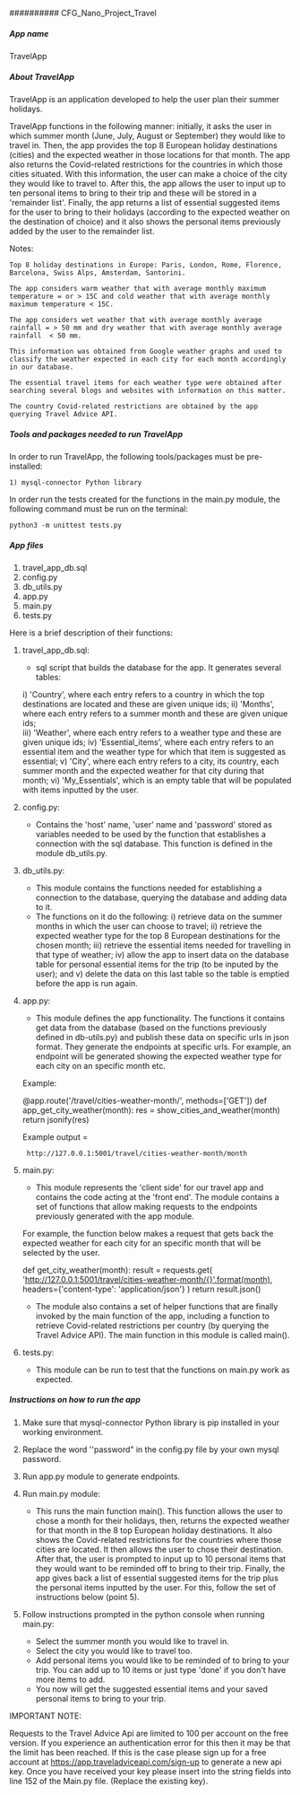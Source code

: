########## CFG_Nano_Project_Travel

##### App name

TravelApp

##### About TravelApp

TravelApp is an application developed to help the user plan their summer holidays.

TravelApp functions in the following manner: initially, it asks the user in which summer month (June, July, August or September) they would like to travel in. Then, the app provides the top 8 European holiday destinations (cities) and the expected weather in those locations for that month. The app also returns the Covid-related restrictions for the countries in which those cities situated. With this information, the user can make a choice of the city they would like to travel to. After this, the app allows the user to input up to ten personal items to bring to their trip and these will be stored in a 'remainder list'. Finally, the app returns a list of essential suggested items for the user to bring to their holidays (according to the expected weather on the destination of choice) and it also shows the personal items previously added by the user to the remainder list.

Notes:

	Top 8 holiday destinations in Europe: Paris, London, Rome, Florence, Barcelona, Swiss Alps, Amsterdam, Santorini.
	
	The app considers warm weather that with average monthly maximum temperature = or > 15C and cold weather that with average monthly maximum temperature < 15C.
	
	The app considers wet weather that with average monthly average rainfall = > 50 mm and dry weather that with average monthly average rainfall  < 50 mm.
	
	This information was obtained from Google weather graphs and used to classify the weather expected in each city for each month accordingly in our database.
	
	The essential travel items for each weather type were obtained after searching several blogs and websites with information on this matter.
	
	The country Covid-related restrictions are obtained by the app querying Travel Advice API.


##### Tools and packages needed to run TravelApp

In order to run TravelApp, the following tools/packages must be pre-installed:

	1) mysql-connector Python library

In order run the tests created for the functions in the main.py module, the following command must be run on the terminal:

	python3 -m unittest tests.py


##### App files

1) travel_app_db.sql
2) config.py
3) db_utils.py
4) app.py
5) main.py
6) tests.py

Here is a brief description of their functions:


1) travel_app_db.sql:

	- sql script that builds the database for the app. It generates several tables: 
	
	i) 'Country', where each entry refers to a country in which the top destinations are located and these are given unique ids;
	ii) 'Months', where each entry refers to a summer month and these are given unique ids; 	
	iii) 'Weather', where each entry refers to a weather type and these are given unique ids; 
	iv) 'Essential_items', where each entry refers to an essential item and the weather type for which that item is suggested as essential;
	v) 'City', where each entry refers to a city, its country, each summer month and the expected weather for that city during that month;
	vi) 'My_Essentials', which is an empty table that will be populated with items inputted by the user.

2) config.py:

	- Contains the 'host' name, 'user' name and 'password' stored as variables needed to be used by the function that establishes a connection with the sql database. This function is defined in the module db_utils.py.

3) db_utils.py:

	- This module contains the functions needed for establishing a connection to the database, querying the database and adding data to it. 
	- The functions on it do the following: i) retrieve data on the summer months in which the user can choose to travel; ii) retrieve the expected weather type for the top 8 European destinations for the chosen month;  iii) retrieve the essential items needed for travelling in that type of weather; iv) allow the app to insert data on the database table for personal essential items for the trip (to be inputed by the user); and v) delete the data on this last table so the table is emptied before the app is run again. 

4) app.py:

	- This module defines the app functionality. The functions it contains get data from the database (based on the functions previously defined in db-utils.py) and publish these data on specific urls in json format. They generate the endpoints at specific urls. For example, an endpoint will be generated showing the expected weather type for each city on an specific month etc. 
	
	Example:
	
	@app.route('/travel/cities-weather-month/<month>', methods=['GET'])
	def app_get_city_weather(month):
	    res = show_cities_and_weather(month)
    	    return jsonify(res)
	    
	 Example output = 
	    
	    http://127.0.0.1:5001/travel/cities-weather-month/month

5) main.py:

	- This module represents the 'client side' for our travel app and contains the code acting at the 'front end'. The module contains a set of functions that allow making requests to the endpoints previously generated with the app module. 
	
	For example, the function below makes a request that gets back the expected weather for each city for an specific month that will be selected by the user.

	def get_city_weather(month):
    		result = requests.get(
        			'http://127.0.0.1:5001/travel/cities-weather-month/{}'.format(month),
        			headers={'content-type': 'application/json'}
   		 )
   		 return result.json()
		 
	- The module also contains a set of helper functions that are finally invoked by the main function of the app, including a function to retrieve Covid-related restrictions per country (by querying the Travel Advice API). The main function in this module is called main().

7) tests.py:

	- This module can be run to test that the functions on main.py work as expected.


##### Instructions on how to run the app

1) Make sure that mysql-connector Python library is pip installed in your working environment.
2) Replace the word ''password" in the config.py file by your own mysql password.
3) Run app.py module to generate endpoints.
4) Run main.py module:

	- This runs the main function main(). This function allows the user to chose a month for their holidays, then, returns the expected weather for that month in the 8 top European holiday destinations. It also shows the Covid-related restrictions for the countries where those cities are located. It then allows the user to chose their destination. After that, the user is prompted to input up to 10 personal items that they would want to be reminded off to bring to their trip. Finally, the app gives back a list of essential suggested items for the trip plus the personal items inputted by the user. For this, follow the set of instructions below (point 5).
	
5) Follow instructions prompted in the python console when running main.py:
	- Select the summer month you would like to travel in.
	- Select the city you would like to travel too.
	- Add personal items you would like to be reminded of to bring to your trip. You can add up to 10 items or just type 'done' if you don't have more items to add.
	- You now will get the suggested essential items and your saved personal items to bring to your trip.

IMPORTANT NOTE:

Requests to the Travel Advice Api are limited to 100 per account on the free version. If you experience an authentication error for this then it may be that the limit has been reached. If this is the case please sign up for a free account at https://app.traveladviceapi.com/sign-up to generate a new api key. Once you have received your key please insert into the string fields into line 152 of the Main.py file. (Replace the existing key).